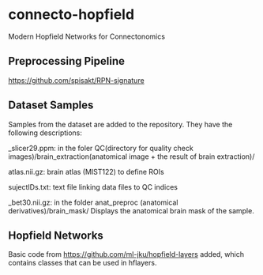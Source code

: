 # connecto-hopfield
Modern Hopfield Networks for Connectonomics

## Preprocessing Pipeline

https://github.com/spisakt/RPN-signature

## Dataset Samples


Samples from the dataset are added to the repository. They have the following descriptions:

_slicer29.ppm: in the foler QC(directory for quality check images)/brain_extraction(anatomical image + the result of brain extraction)/

atlas.nii.gz: brain atlas (MIST122) to define ROIs

sujectIDs.txt: text file linking data files to QC indices

_bet30.nii.gz: in the folder anat_preproc (anatomical derivatives)/brain_mask/
Displays the anatomical brain mask of the sample. 

## Hopfield Networks

Basic code from https://github.com/ml-jku/hopfield-layers added, which contains classes that can be used in hflayers.

